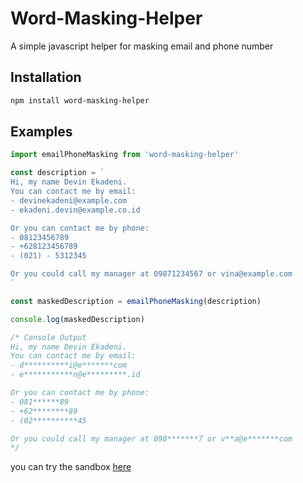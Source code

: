# Word-Masking-Helper

A simple javascript helper for masking email and phone number

## Installation

```bash
npm install word-masking-helper
```

## Examples

```javascript
import emailPhoneMasking from 'word-masking-helper'

const description = `
Hi, my name Devin Ekadeni.
You can contact me by email:
- devinekadeni@example.com
- ekadeni.devin@example.co.id

Or you can contact me by phone:
- 08123456789
- +628123456789
- (021) - 5312345

Or you could call my manager at 09871234567 or vina@example.com
`

const maskedDescription = emailPhoneMasking(description)

console.log(maskedDescription)

/* Console Output
Hi, my name Devin Ekadeni.
You can contact me by email:
- d**********i@e*******com
- e***********n@e*********.id

Or you can contact me by phone:
- 081******89
- +62********89
- (02**********45

Or you could call my manager at 098*******7 or v**a@e*******com
*/
```

you can try the sandbox [here](https://codesandbox.io/s/vigorous-mclean-duhtm)
